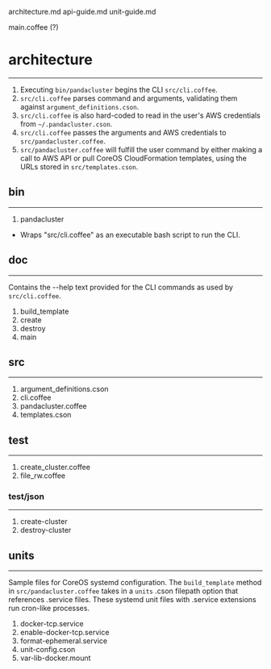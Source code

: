 
architecture.md
api-guide.md
unit-guide.md

main.coffee (?)

# architecture
------------------
1. Executing `bin/pandacluster` begins the CLI `src/cli.coffee`.
2. `src/cli.coffee` parses command and arguments, validating them against `argument_definitions.cson`.
3. `src/cli.coffee` is also hard-coded to read in the user's AWS credentials from `~/.pandacluster.cson`.
3. `src/cli.coffee` passes the arguments and AWS credentials to `src/pandacluster.coffee`.
4. `src/pandacluster.coffee` will fulfill the user command by either making a call to AWS API or pull CoreOS CloudFormation templates, using the URLs stored in `src/templates.cson`.


## bin
------------------

1. pandacluster
  - Wraps "src/cli.coffee" as an executable bash script to run the CLI.

##  doc
------------------

Contains the --help text provided for the CLI commands as used by `src/cli.coffee`.

1. build_template
2. create
3. destroy
4. main

## src
------------------

1. argument_definitions.cson
2. cli.coffee
3. pandacluster.coffee
4. templates.cson

## test
------------------

1. create_cluster.coffee
2. file_rw.coffee

### test/json
------------------

1. create-cluster
2. destroy-cluster

## units
------------------

Sample files for CoreOS systemd configuration.  The `build_template` method in `src/pandacluster.coffee` takes in a `units` .cson filepath option that references .service files.  These systemd unit files with .service extensions run cron-like processes.

1. docker-tcp.service
2. enable-docker-tcp.service
3. format-ephemeral.service
4. unit-config.cson
5. var-lib-docker.mount
